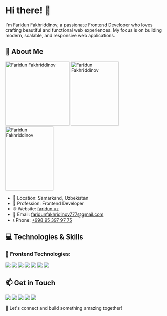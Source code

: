 # Hi there! 👋

I'm Faridun Fakhriddinov, a passionate Frontend Developer who loves crafting beautiful and functional web experiences. My focus is on building modern, scalable, and responsive web applications.

## 🚀 About Me

<p align="start">
  <img src="https://github.com/user-attachments/assets/d37899bc-8983-446a-96bb-9d2fda05f856" alt="Faridun Fakhriddinov" width="200" height="200"/>
  <img src="https://github.com/user-attachments/assets/e1ecb5c8-9800-4154-b5c1-6a84bd027549" alt="Faridun Fakhriddinov" width="150" height="200"/>
  <img src="https://github.com/user-attachments/assets/3d9fc86e-7b1e-4181-be7f-601377ac7fab" alt="Faridun Fakhriddinov" width="150" height="200"/>
</p>


- 📍 Location: Samarkand, Uzbekistan  
- 💼 Profession: Frontend Developer  
- 🌐 Website: [faridun.uz](https://faridun.uz/)  
- 📧 Email: faridunfakhridinov777@gmail.com  
- 📞 Phone: [+998 95 397 97 75](tel:+998953979775) 

## 💻 Technologies & Skills

### 🚀 Frontend Technologies:

<p align="left">
  <img src="https://img.shields.io/badge/HTML 5-E34F26?style=for-the-badge&logo=html5&logoColor=white" />
  <img src="https://img.shields.io/badge/CSS 3-1572B6?style=for-the-badge&logo=css3&logoColor=white" />
  <img src="https://img.shields.io/badge/SCSS-CC6699?style=for-the-badge&logo=sass&logoColor=white" />
  <img src="https://img.shields.io/badge/Bootstrap%20 5-7952B3?style=for-the-badge&logo=bootstrap&logoColor=white" />
  <img src="https://img.shields.io/badge/JavaScript-F7DF1E?style=for-the-badge&logo=javascript&logoColor=black" />
  <img src="https://img.shields.io/badge/React-61DAFB?style=for-the-badge&logo=react&logoColor=black" />
  <img src="https://img.shields.io/badge/Vite-646CFF?style=for-the-badge&logo=vite&logoColor=white" />
</p>

## 📫 Get in Touch

<p align="left">
  <a href="https://github.com/Faridun11"><img src="https://img.shields.io/badge/GitHub-181717?style=for-the-badge&logo=github&logoColor=white" /></a>
  <a href="https://linkedin.com"><img src="https://img.shields.io/badge/LinkedIn-0077B5?style=for-the-badge&logo=linkedin&logoColor=white" /></a>
  <a href="https://twitter.com"><img src="https://img.shields.io/badge/Twitter-1DA1F2?style=for-the-badge&logo=twitter&logoColor=white" /></a>
  <a href="https://t.me/React_Vite_uz_011"><img src="https://img.shields.io/badge/Telegram-26A5E4?style=for-the-badge&logo=telegram&logoColor=white" /></a>
  <a href="https://www.instagram.com/fakhridinoff_11"><img src="https://img.shields.io/badge/Instagram-E4405F?style=for-the-badge&logo=instagram&logoColor=white" /></a>
</p>

🚀 Let's connect and build something amazing together!
